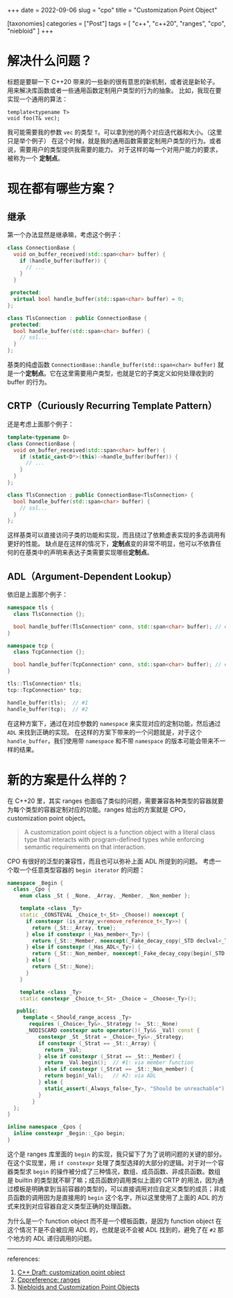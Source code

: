 +++
date = 2022-09-06
slug = "cpo"
title = "Customization Point Object"

[taxonomies]
categories =  ["Post"]
tags = [ "c++", "c++20", "ranges", "cpo", "niebloid" ]
+++

# 解决什么问题？
标题是要聊一下 C++20 带来的一些新的很有意思的新机制，或者说是新轮子。
用来解决库函数或者一些通用函数定制用户类型的行为的抽象。
比如，我现在要实现一个通用的算法：
```
template<typename T>
void foo(T& vec);
```
我可能需要我的参数 `vec` 的类型 `T`。可以拿到他的两个对应迭代器和大小。（这里只是举个例子）
在这个时候，就是我的通用函数需要定制用户类型的行为。或者说，需要用户的类型提供我需要的能力。
对于这样的每一个对用户能力的要求，被称为一个 **定制点**。

# 现在都有哪些方案？

## 继承
第一个办法显然是继承嘛，考虑这个例子：
```c++
class ConnectionBase {
  void on_buffer_received(std::span<char> buffer) {
    if (handle_buffer(buffer)) {
      // ...
    }
  }

 protected:
  virtual bool handle_buffer(std::span<char> buffer) = 0;
};

class TlsConnection : public ConnectionBase {
 protected:
  bool handle_buffer(std::span<char> buffer) {
    // ssl...
  }
};
```
基类的纯虚函数 `ConnectionBase::handle_buffer(std::span<char> buffer)` 就是一个**定制点**。它在这里需要用户类型，也就是它的子类定义如何处理收到的 buffer 的行为。

## CRTP（Curiously Recurring Template Pattern）
还是考虑上面那个例子：
```c++
template<typename D>
class ConnectionBase {
  void on_buffer_received(std::span<char> buffer) {
    if (static_cast<D*>(this)->handle_buffer(buffer)) {
      // ...
    }
  }
};

class TlsConnection : public ConnectionBase<TlsConnection> {
  bool handle_buffer(std::span<char> buffer) {
    // ssl...
  }
};
```
这样基类可以直接访问子类的功能和实现，而且绕过了依赖虚表实现的多态调用有更好的性能。
缺点是在这样的情况下，**定制点**变的非常不明显，他可以不依靠任何的在基类中的声明来表达子类需要实现哪些**定制点**。

## ADL（Argument-Dependent Lookup）
依旧是上面那个例子：
```c++
namespace tls {
  class TlsConnection {};

  bool handle_buffer(TlsConnection* conn, std::span<char> buffer); // #1
}

namespace tcp {
  class TcpConnection {};

  bool handle_buffer(TcpConnection* conn, std::span<char> buffer); // #2
}

tls::TlsConnection* tls;
tcp::TcpConnection* tcp;

handle_buffer(tls);  // #1
handle_buffer(tcp);  // #2
```
在这种方案下，通过在对应参数的 `namespace` 来实现对应的定制功能，然后通过 `ADL` 来找到正确的实现。
在这样的方案下带来的一个问题就是，对于这个 `handle_buffer`，我们使用带 `namespace` 和不带 `namespace` 的版本可能会带来不一样的结果。

# 新的方案是什么样的？
在 C++20 里，其实 ranges 也面临了类似的问题，需要兼容各种类型的容器就要为每个类型的容器定制对应的功能。ranges 给出的方案就是 CPO，customization point object。

> A customization point object is a function object with a literal class type that interacts with program-defined types while enforcing semantic requirements on that interaction.

CPO 有很好的泛型的兼容性，而且也可以弥补上面 ADL 所提到的问题。
考虑一个取一个任意类型容器的 `begin iterator` 的问题：
```c++
namespace _Begin {
  class _Cpo {
    enum class _St { _None, _Array, _Member, _Non_member };

    template <class _Ty>
    static _CONSTEVAL _Choice_t<_St> _Choose() noexcept {
      if constexpr (is_array_v<remove_reference_t<_Ty>>) {
        return {_St::_Array, true};
      } else if constexpr (_Has_member<_Ty>) {
        return {_St::_Member, noexcept(_Fake_decay_copy(_STD declval<_Ty>().begin()))};
      } else if constexpr (_Has_ADL<_Ty>) {
        return {_St::_Non_member, noexcept(_Fake_decay_copy(begin(_STD declval<_Ty>())))};
      } else {
        return {_St::_None};
      }
    }

    template <class _Ty>
    static constexpr _Choice_t<_St> _Choice = _Choose<_Ty>();

   public:
     template <_Should_range_access _Ty>
       requires (_Choice<_Ty&>._Strategy != _St::_None)
      _NODISCARD constexpr auto operator()(_Ty&& _Val) const {
          constexpr _St _Strat = _Choice<_Ty&>._Strategy;
          if constexpr (_Strat == _St::_Array) {
            return _Val;
          } else if constexpr (_Strat == _St::_Member) {
            return _Val.begin();  // #1: via member function
          } else if constexpr (_Strat == _St::_Non_member) {
            return begin(_Val);   // #2: via ADL
          } else {
            static_assert(_Always_false<_Ty>, "Should be unreachable");
          }
        }
  };
}

inline namespace _Cpos {
  inline constexpr _Begin::_Cpo begin;
}
```
这个是 ranges 库里面的 `begin` 的实现，我只留下了为了说明问题的关键的部分。在这个实现里，用 `if constexpr` 处理了类型选择的大部分的逻辑。对于对一个容器类型求 `begin` 的操作被分成了三种情况，数组、成员函数、非成员函数。数组是 builtin 的类型就不聊了嘛；成员函数的调用类似上面的 CRTP 的用法，因为通过模板是明确拿到当前容器的类型的，可以直接调用对应自定义类型的成员；非成员函数的调用因为是直接用的 `begin` 这个名字，所以这里使用了上面的 ADL 的方式来找到对应容器自定义类型正确的处理函数。

为什么是一个 function object 而不是一个模板函数，是因为 function object 在这个情况下是不会被应用 ADL 的，也就是说不会被 ADL 找到的，避免了在 `#2` 那个地方的 ADL 递归调用的问题。

----
references:
1. [C++ Draft: customization point object](https://eel.is/c++draft/customization.point.object#def:customization_point_object)
2. [Cppreference: ranges](https://en.cppreference.com/w/cpp/ranges)
3. [Niebloids and Customization Point Objects](https://brevzin.github.io/c++/2020/12/19/cpo-niebloid/)
